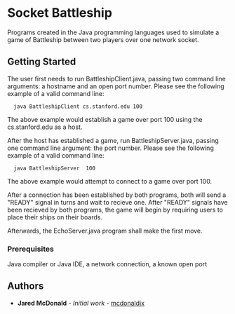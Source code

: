 # Socket Battleship
Programs created in the Java programming languages used to simulate a game of Battleship between two players over one network socket.

## Getting Started
  The user first needs to run BattleshipClient.java, passing two command line arguments: a hostname and an open port number. Please see the following example of a valid command line:
```
  java BattleshipClient cs.stanford.edu 100
```
  The above example would establish a game over port 100 using the cs.stanford.edu as a host.

After the host has established a game, run BattleshipServer.java, passing one command line argument: the port number. Please see the following example of a valid command line:
```
  java BattleshipServer  100
```
The above example would attempt to connect to a game over port 100.

After a connection has been established by both programs, both will send a "READY" signal in turns and wait to recieve one.
After "READY" signals have been recieved by both programs, the game will begin by requiring users to place their ships on their boards.

Afterwards, the EchoServer.java program shall make the first move.

### Prerequisites

Java compiler or Java IDE, a network connection, a known open port

## Authors

* **Jared McDonald** - *Initial work* - [mcdonaldjx](https://github.com/mcdonaldjx)
